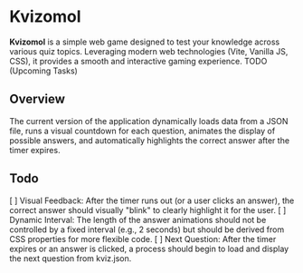 # Kvizomol

**Kvizomol** is a simple web game designed to test your knowledge across various quiz topics. Leveraging modern web technologies (Vite, Vanilla JS, CSS), it provides a smooth and interactive gaming experience.
TODO (Upcoming Tasks)

## Overview
The current version of the application dynamically loads data from a JSON file, runs a visual countdown for each question, animates the display of possible answers, and automatically highlights the correct answer after the timer expires.

## Todo
[ ] Visual Feedback: After the timer runs out (or a user clicks an answer), the correct answer should visually "blink" to clearly highlight it for the user.
[ ] Dynamic Interval: The length of the answer animations should not be controlled by a fixed interval (e.g., 2 seconds) but should be derived from CSS properties for more flexible code.
[ ] Next Question: After the timer expires or an answer is clicked, a process should begin to load and display the next question from kviz.json.